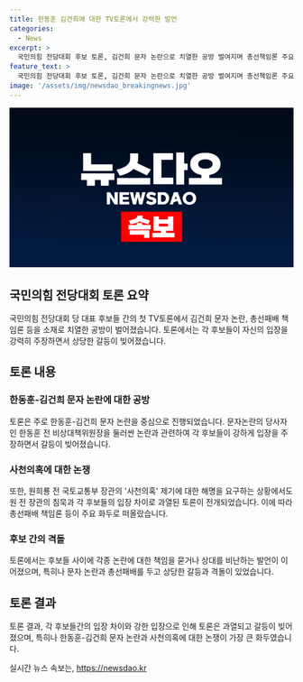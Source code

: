 ```yaml
---
title: 한동훈 김건희에 대한 TV토론에서 강력한 발언
categories:
  - News
excerpt: >
  국민의힘 전당대회 후보 토론, 김건희 문자 논란으로 치열한 공방 벌여지며 총선책임론 주요 화두. 문자논란에 대한 공세를 받던 한 전 위원장, 사과 안 한 것 반박하며 총선 당시 다른 후보들의 부재에 대해 강하게 비판. 원희룡 전 장관은 자신의 부재와 관련하여 사과하며, 한 전 위원장과의 격돌이 이어짐. 이에 대한 여러 후보들의 주장과 반박이 이어지는 가운데, 토론회가 진행.
feature_text: >
  국민의힘 전당대회 후보 토론, 김건희 문자 논란으로 치열한 공방 벌여지며 총선책임론 주요 화두. 문자논란에 대한 공세를 받던 한 전 위원장, 사과 안 한 것 반박하며 총선 당시 다른 후보들의 부재에 대해 강하게 비판. 원희룡 전 장관은 자신의 부재와 관련하여 사과하며, 한 전 위원장과의 격돌이 이어짐. 이에 대한 여러 후보들의 주장과 반박이 이어지는 가운데, 토론회가 진행.
image: '/assets/img/newsdao_breakingnews.jpg'
---
```


<p><img src="/assets/img/newsdao_breakingnews.jpg" alt="bookingtag 속보" /></p>

<h2 data-ke-size="size26">국민의힘 전당대회 토론 요약</h2>

<p data-ke-size="size16">국민의힘 전당대회 당 대표 후보들 간의 첫 TV토론에서 김건희 문자 논란, 총선패배 책임론 등을 소재로 치열한 공방이 벌어졌습니다. 토론에서는 각 후보들이 자신의 입장을 강력히 주장하면서 상당한 갈등이 빚어졌습니다.
</p>

<h2 data-ke-size="size26">토론 내용</h2>

<h3>한동훈-김건희 문자 논란에 대한 공방</h3>

<p data-ke-size="size16">토론은 주로 한동훈-김건희 문자 논란을 중심으로 진행되었습니다. 문자논란의 당사자인 한동훈 전 비상대책위원장을 둘러싼 논란과 관련하여 각 후보들이 강하게 입장을 주장하면서 갈등이 빚어졌습니다.
</p>

<h3>사천의혹에 대한 논쟁</h3>

<p data-ke-size="size16">또한, 원희룡 전 국토교통부 장관의 '사천의혹' 제기에 대한 해명을 요구하는 상황에서도 원 전 장관의 침묵과 각 후보들의 입장 차이로 과열된 토론이 전개되었습니다. 이에 따라 총선패배 책임론 등이 주요 화두로 떠올랐습니다.
</p>

<h3>후보 간의 격돌</h3>

<p data-ke-size="size16">토론에서는 후보들 사이에 각종 논란에 대한 책임을 묻거나 상대를 비난하는 발언이 이어졌으며, 특히나 문자 논란과 총선패배를 두고 상당한 갈등과 격돌이 있었습니다.
</p>

<h2 data-ke-size="size26">토론 결과</h2>

<p data-ke-size="size16">토론 결과, 각 후보들간의 입장 차이와 강한 입장으로 인해 토론은 과열되고 갈등이 빚어졌으며, 특히나 한동훈-김건희 문자 논란과 사천의혹에 대한 논쟁이 가장 큰 화두였습니다.
</p>
실시간 뉴스 속보는, <a href="https://newsdao.kr" rel="dofollow">https://newsdao.kr</a>


